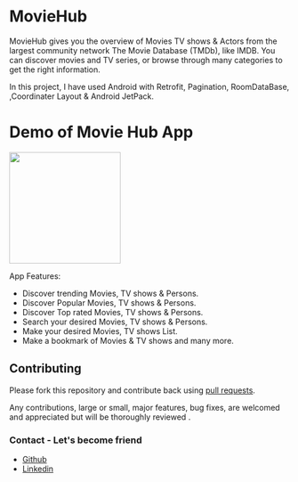 # MovieHub


MovieHub gives you the overview of Movies TV shows & Actors from the largest community network The Movie Database (TMDb), like IMDB. You can discover movies and TV series, or browse through many categories to get the right information.

In this project, I have used Android with  Retrofit, Pagination,  RoomDataBase, ,Coordinater Layout & Android JetPack.

# Demo of Movie Hub App 

  <img width="200px"   src="https://github.com/mayankkasera/Movie-Stack/blob/master/media/moviestack.gif"></br>


App Features: 

* Discover trending Movies, TV shows & Persons.
* Discover Popular Movies, TV shows & Persons.
* Discover Top rated Movies, TV shows & Persons.
* Search your desired Movies, TV shows & Persons.
* Make your desired Movies, TV shows List.
* Make a bookmark of Movies & TV shows and many more.

 
## Contributing

Please fork this repository and contribute back using
[pull requests](https://github.com/Amirkhan5949/MoviesHub/pulls).

Any contributions, large or small, major features, bug fixes, are welcomed and appreciated
but will be thoroughly reviewed .

### Contact - Let's become friend
 - [Github](https://github.com/Amirkhan5949)
- [Linkedin](https://www.linkedin.com/in/aamir-khan-710185197/)





